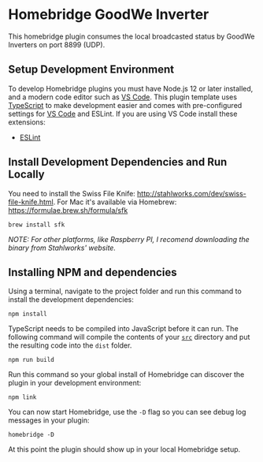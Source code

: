 # Homebridge GoodWe Inverter

This homebridge plugin consumes the local broadcasted status by GoodWe Inverters on port 8899 (UDP).

## Setup Development Environment

To develop Homebridge plugins you must have Node.js 12 or later installed, and a modern code editor such as [VS Code](https://code.visualstudio.com/). This plugin template uses [TypeScript](https://www.typescriptlang.org/) to make development easier and comes with pre-configured settings for [VS Code](https://code.visualstudio.com/) and ESLint. If you are using VS Code install these extensions:
* [ESLint](https://marketplace.visualstudio.com/items?itemName=dbaeumer.vscode-eslint)

## Install Development Dependencies and Run Locally

You need to install the Swiss File Knife: http://stahlworks.com/dev/swiss-file-knife.html. For Mac it's available via Homebrew: https://formulae.brew.sh/formula/sfk

```
brew install sfk
```

_NOTE: For other platforms, like Raspberry PI, I recomend downloading the binary from Stahlworks' website._

## Installing NPM and dependencies

Using a terminal, navigate to the project folder and run this command to install the development dependencies:

```
npm install
```

TypeScript needs to be compiled into JavaScript before it can run. The following command will compile the contents of your [`src`](./src) directory and put the resulting code into the `dist` folder.

```
npm run build
```

Run this command so your global install of Homebridge can discover the plugin in your development environment:

```
npm link
```

You can now start Homebridge, use the `-D` flag so you can see debug log messages in your plugin:

```
homebridge -D
```

At this point the plugin should show up in your local Homebridge setup.

